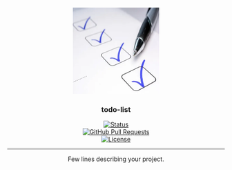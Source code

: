 <p align="center">
  <a href="" rel="noopener">
    <img width=200px height=200px src="/server/public/images/do-list.jpg" alt="Project logo">
  </a>
</p>

<h3 align="center">todo-list</h3>

<div align="center">

[![Status](https://img.shields.io/badge/status-in%20development-yellow.svg)]()  
[![GitHub Pull Requests](https://img.shields.io/github/issues-pr/kylelobo/The-Documentation-Compendium.svg)](https://github.com/kylelobo/The-Documentation-Compendium/pulls)  
[![License](https://img.shields.io/badge/license-MIT-blue.svg)](/LICENSE)

</div>

---

<p align="center"> Few lines describing your project.  
    <br> 
</p>
